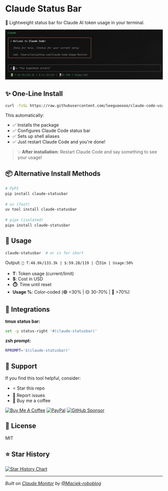 # Claude Status Bar

🔋 Lightweight status bar for Claude AI token usage in your terminal.

![Claude Code Status Bar](./img.png)

## ✨ One-Line Install

```bash
curl -fsSL https://raw.githubusercontent.com/leeguooooo/claude-code-usage-bar/main/web-install.sh | bash
```

This automatically:
- ✅ Installs the package
- ✅ Configures Claude Code status bar
- ✅ Sets up shell aliases
- ✅ Just restart Claude Code and you're done!

> 💡 **After installation:** Restart Claude Code and say something to see your usage!

## 📦 Alternative Install Methods

```bash
# PyPI
pip install claude-statusbar

# uv (fast)
uv tool install claude-statusbar

# pipx (isolated)
pipx install claude-statusbar
```

## 🚀 Usage

```bash
claude-statusbar  # or cs for short
```

Output: `🔋 T:48.0k/133.3k | $:59.28/119 | ⏱️31m | Usage:50%`

- **T**: Token usage (current/limit)
- **$**: Cost in USD
- **⏱️**: Time until reset
- **Usage %**: Color-coded (🟢 <30% | 🟡 30-70% | 🔴 >70%)

## 🔧 Integrations

**tmux status bar:**
```bash
set -g status-right '#(claude-statusbar)'
```

**zsh prompt:**
```bash
RPROMPT='$(claude-statusbar)'
```

## 💖 Support

If you find this tool helpful, consider:
- ⭐ Star this repo
- 🐛 Report issues
- 🍻 Buy me a coffee

[![Buy Me A Coffee](https://img.shields.io/badge/Buy%20Me%20A%20Coffee-FFDD00?style=for-the-badge&logo=buy-me-a-coffee&logoColor=black)](https://buymeacoffee.com/leeguooooor)
[![PayPal](https://img.shields.io/badge/PayPal-00457C?style=for-the-badge&logo=paypal&logoColor=white)](https://paypal.me/leeguooooo)
[![GitHub Sponsor](https://img.shields.io/badge/Sponsor-EA4AAA?style=for-the-badge&logo=github-sponsors&logoColor=white)](https://github.com/sponsors/leeguooooo)

## 📄 License

MIT

## ⭐ Star History

[![Star History Chart](https://api.star-history.com/svg?repos=leeguooooo/claude-code-usage-bar&type=Date)](https://star-history.com/#leeguooooo/claude-code-usage-bar&Date)

---

*Built on [Claude Monitor](https://github.com/Maciek-roboblog/Claude-Code-Usage-Monitor) by [@Maciek-roboblog](https://github.com/Maciek-roboblog)*